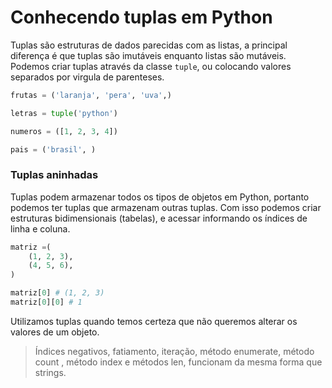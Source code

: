 # Conhecendo tuplas em Python

Tuplas são estruturas de dados parecidas com as listas, a principal diferença é que tuplas são imutáveis enquanto listas são mutáveis. Podemos criar tuplas através da classe `tuple`, ou colocando valores separados por virgula de parenteses. 

```python
frutas = ('laranja', 'pera', 'uva',)

letras = tuple('python')

numeros = ([1, 2, 3, 4])

pais = ('brasil', )
```

### Tuplas aninhadas

Tuplas podem armazenar todos os tipos de objetos em Python, portanto podemos ter tuplas que armazenam outras tuplas. Com isso podemos criar estruturas bidimensionais (tabelas), e acessar informando os índices de linha e coluna.

```python
matriz =(
	(1, 2, 3),
	(4, 5, 6),
)

matriz[0] # (1, 2, 3)
matriz[0][0] # 1
```

Utilizamos tuplas quando temos certeza que não queremos alterar os valores de um objeto.

> Índices negativos, fatiamento, iteração, método enumerate, método count , método index e métodos len, funcionam da mesma forma que strings.
>